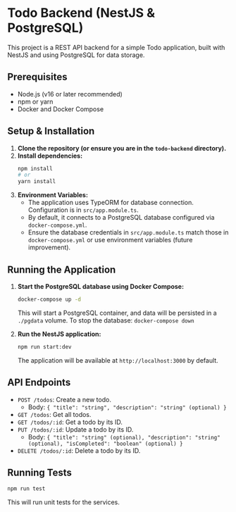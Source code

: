 # Todo Backend (NestJS & PostgreSQL)

This project is a REST API backend for a simple Todo application, built with NestJS and using PostgreSQL for data storage.

## Prerequisites

- Node.js (v16 or later recommended)
- npm or yarn
- Docker and Docker Compose

## Setup & Installation

1.  **Clone the repository (or ensure you are in the `todo-backend` directory).**
2.  **Install dependencies:**
    ```bash
    npm install
    # or
    yarn install
    ```
3.  **Environment Variables:**
    *   The application uses TypeORM for database connection. Configuration is in `src/app.module.ts`.
    *   By default, it connects to a PostgreSQL database configured via `docker-compose.yml`.
    *   Ensure the database credentials in `src/app.module.ts` match those in `docker-compose.yml` or use environment variables (future improvement).

## Running the Application

1.  **Start the PostgreSQL database using Docker Compose:**
    ```bash
    docker-compose up -d
    ```
    This will start a PostgreSQL container, and data will be persisted in a `./pgdata` volume.
    To stop the database: `docker-compose down`

2.  **Run the NestJS application:**
    ```bash
    npm run start:dev
    ```
    The application will be available at `http://localhost:3000` by default.

## API Endpoints

-   `POST /todos`: Create a new todo.
    -   Body: `{ "title": "string", "description": "string" (optional) }`
-   `GET /todos`: Get all todos.
-   `GET /todos/:id`: Get a todo by its ID.
-   `PUT /todos/:id`: Update a todo by its ID.
    -   Body: `{ "title": "string" (optional), "description": "string" (optional), "isCompleted": "boolean" (optional) }`
-   `DELETE /todos/:id`: Delete a todo by its ID.

## Running Tests

```bash
npm run test
```
This will run unit tests for the services.
